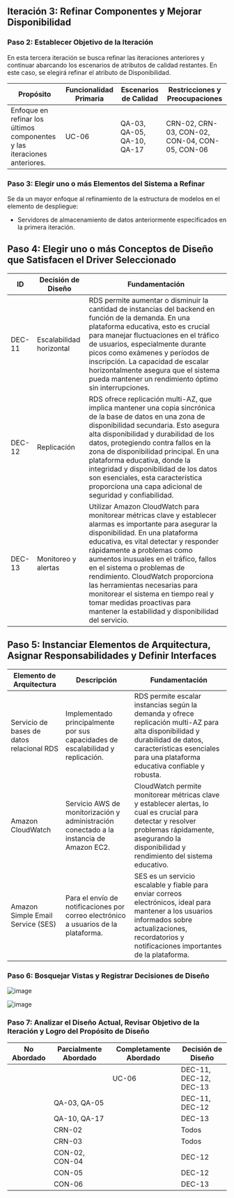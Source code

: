 ## Iteración 3: Refinar Componentes y Mejorar Disponibilidad

### Paso 2: Establecer Objetivo de la Iteración

En esta tercera iteración se busca refinar las iteraciones anteriores y continuar abarcando los escenarios de atributos de calidad restantes. En este caso, se elegirá refinar el atributo de Disponibilidad.

| Propósito                                                  | Funcionalidad Primaria | Escenarios de Calidad          | Restricciones y Preocupaciones       |
| ---------------------------------------------------------- | ---------------------- | ------------------------------ | ------------------------------------ |
| Enfoque en refinar los últimos componentes y las iteraciones anteriores. | UC-06                  | QA-03, QA-05, QA-10, QA-17     | CRN-02, CRN-03, CON-02, CON-04, CON-05, CON-06 |

### Paso 3: Elegir uno o más Elementos del Sistema a Refinar

Se da un mayor enfoque al refinamiento de la estructura de modelos en el elemento de despliegue:

- Servidores de almacenamiento de datos anteriormente especificados en la primera iteración.

## Paso 4: Elegir uno o más Conceptos de Diseño que Satisfacen el Driver Seleccionado

| ID    | Decisión de Diseño          | Fundamentación                                                                                                                                                                         |
|-------|-----------------------------|----------------------------------------------------------------------------------------------------------------------------------------------------------------------------------------|
| DEC-11| Escalabilidad horizontal    | RDS permite aumentar o disminuir la cantidad de instancias del backend en función de la demanda. En una plataforma educativa, esto es crucial para manejar fluctuaciones en el tráfico de usuarios, especialmente durante picos como exámenes y períodos de inscripción. La capacidad de escalar horizontalmente asegura que el sistema pueda mantener un rendimiento óptimo sin interrupciones. |
| DEC-12| Replicación                 | RDS ofrece replicación multi-AZ, que implica mantener una copia sincrónica de la base de datos en una zona de disponibilidad secundaria. Esto asegura alta disponibilidad y durabilidad de los datos, protegiendo contra fallos en la zona de disponibilidad principal. En una plataforma educativa, donde la integridad y disponibilidad de los datos son esenciales, esta característica proporciona una capa adicional de seguridad y confiabilidad. |
| DEC-13| Monitoreo y alertas         | Utilizar Amazon CloudWatch para monitorear métricas clave y establecer alarmas es importante para asegurar la disponibilidad. En una plataforma educativa, es vital detectar y responder rápidamente a problemas como aumentos inusuales en el tráfico, fallos en el sistema o problemas de rendimiento. CloudWatch proporciona las herramientas necesarias para monitorear el sistema en tiempo real y tomar medidas proactivas para mantener la estabilidad y disponibilidad del servicio. |

## Paso 5: Instanciar Elementos de Arquitectura, Asignar Responsabilidades y Definir Interfaces

| Elemento de Arquitectura               | Descripción                                                                                                                | Fundamentación                                                                                                                                                       |
|----------------------------------------|----------------------------------------------------------------------------------------------------------------------------|----------------------------------------------------------------------------------------------------------------------------------------------------------------------|
| Servicio de bases de datos relacional RDS | Implementado principalmente por sus capacidades de escalabilidad y replicación.                                              | RDS permite escalar instancias según la demanda y ofrece replicación multi-AZ para alta disponibilidad y durabilidad de datos, características esenciales para una plataforma educativa confiable y robusta. |
| Amazon CloudWatch                      | Servicio AWS de monitorización y administración conectado a la instancia de Amazon EC2.                                        | CloudWatch permite monitorear métricas clave y establecer alertas, lo cual es crucial para detectar y resolver problemas rápidamente, asegurando la disponibilidad y rendimiento del sistema educativo.       |
| Amazon Simple Email Service (SES)      | Para el envío de notificaciones por correo electrónico a usuarios de la plataforma.                                           | SES es un servicio escalable y fiable para enviar correos electrónicos, ideal para mantener a los usuarios informados sobre actualizaciones, recordatorios y notificaciones importantes de la plataforma.    |

### Paso 6: Bosquejar Vistas y Registrar Decisiones de Diseño

![image](https://github.com/ulima-arqui241/grupo04/assets/122492617/0f53faae-420d-49fa-911b-bebaf3053233)

![image](https://github.com/ulima-arqui241/grupo04/assets/122492617/aed1e3f1-01a1-45c3-a59c-bcff7bdf3e3f)

### Paso 7: Analizar el Diseño Actual, Revisar Objetivo de la Iteración y Logro del Propósito de Diseño

| No Abordado | Parcialmente Abordado | Completamente Abordado | Decisión de Diseño        |
| ----------- | --------------------- | ---------------------- | ------------------------- |
|             |                       | UC-06                  | DEC-11, DEC-12, DEC-13    |
|             | QA-03, QA-05          |                        | DEC-11, DEC-12            |
|             | QA-10, QA-17          |                        | DEC-13                    |
|             | CRN-02                |                        | Todos                     |
|             | CRN-03                |                        | Todos                     |
|             | CON-02, CON-04        |                        | DEC-12                    |
|             | CON-05                |                        | DEC-12                    |
|             | CON-06                |                        | DEC-13                    |
